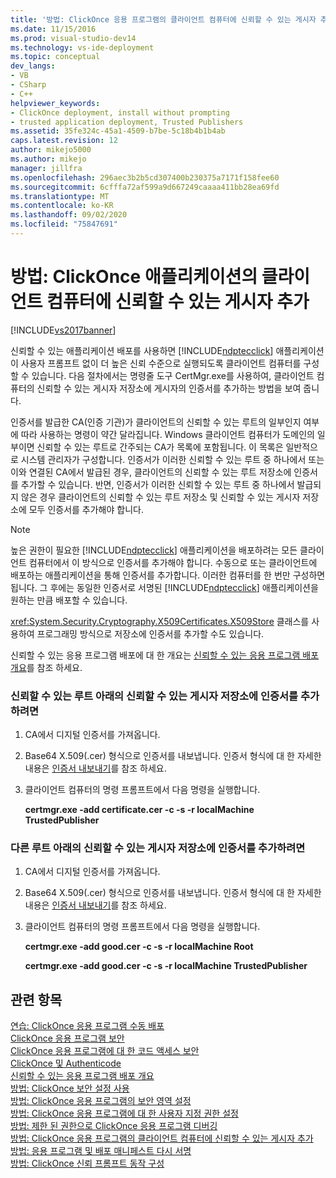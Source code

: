 ```yaml
---
title: '방법: ClickOnce 응용 프로그램의 클라이언트 컴퓨터에 신뢰할 수 있는 게시자 추가 | Microsoft Docs'
ms.date: 11/15/2016
ms.prod: visual-studio-dev14
ms.technology: vs-ide-deployment
ms.topic: conceptual
dev_langs:
- VB
- CSharp
- C++
helpviewer_keywords:
- ClickOnce deployment, install without prompting
- trusted application deployment, Trusted Publishers
ms.assetid: 35fe324c-45a1-4509-b7be-5c18b4b1b4ab
caps.latest.revision: 12
author: mikejo5000
ms.author: mikejo
manager: jillfra
ms.openlocfilehash: 296aec3b2b5cd307400b230375a7171f158fee60
ms.sourcegitcommit: 6cfffa72af599a9d667249caaaa411bb28ea69fd
ms.translationtype: MT
ms.contentlocale: ko-KR
ms.lasthandoff: 09/02/2020
ms.locfileid: "75847691"
---
```

# <a name="how-to-add-a-trusted-publisher-to-a-client-computer-for-clickonce-applications"></a>방법: ClickOnce 애플리케이션의 클라이언트 컴퓨터에 신뢰할 수 있는 게시자 추가
[!INCLUDE[vs2017banner](../includes/vs2017banner.md)]

신뢰할 수 있는 애플리케이션 배포를 사용하면 [!INCLUDE[ndptecclick](../includes/ndptecclick-md.md)] 애플리케이션이 사용자 프롬프트 없이 더 높은 신뢰 수준으로 실행되도록 클라이언트 컴퓨터를 구성할 수 있습니다. 다음 절차에서는 명령줄 도구 CertMgr.exe를 사용하여, 클라이언트 컴퓨터의 신뢰할 수 있는 게시자 저장소에 게시자의 인증서를 추가하는 방법을 보여 줍니다.  
  
 인증서를 발급한 CA(인증 기관)가 클라이언트의 신뢰할 수 있는 루트의 일부인지 여부에 따라 사용하는 명령이 약간 달라집니다. Windows 클라이언트 컴퓨터가 도메인의 일부이면 신뢰할 수 있는 루트로 간주되는 CA가 목록에 포함됩니다. 이 목록은 일반적으로 시스템 관리자가 구성합니다. 인증서가 이러한 신뢰할 수 있는 루트 중 하나에서 또는 이와 연결된 CA에서 발급된 경우, 클라이언트의 신뢰할 수 있는 루트 저장소에 인증서를 추가할 수 있습니다. 반면, 인증서가 이러한 신뢰할 수 있는 루트 중 하나에서 발급되지 않은 경우 클라이언트의 신뢰할 수 있는 루트 저장소 및 신뢰할 수 있는 게시자 저장소에 모두 인증서를 추가해야 합니다.  
  
> [!NOTE]
> 높은 권한이 필요한 [!INCLUDE[ndptecclick](../includes/ndptecclick-md.md)] 애플리케이션을 배포하려는 모든 클라이언트 컴퓨터에서 이 방식으로 인증서를 추가해야 합니다. 수동으로 또는 클라이언트에 배포하는 애플리케이션을 통해 인증서를 추가합니다. 이러한 컴퓨터를 한 번만 구성하면 됩니다. 그 후에는 동일한 인증서로 서명된 [!INCLUDE[ndptecclick](../includes/ndptecclick-md.md)] 애플리케이션을 원하는 만큼 배포할 수 있습니다.  
  
 <xref:System.Security.Cryptography.X509Certificates.X509Store> 클래스를 사용하여 프로그래밍 방식으로 저장소에 인증서를 추가할 수도 있습니다.  
  
 신뢰할 수 있는 응용 프로그램 배포에 대 한 개요는 [신뢰할 수 있는 응용 프로그램 배포 개요](../deployment/trusted-application-deployment-overview.md)를 참조 하세요.  
  
### <a name="to-add-a-certificate-to-the-trusted-publishers-store-under-the-trusted-root"></a>신뢰할 수 있는 루트 아래의 신뢰할 수 있는 게시자 저장소에 인증서를 추가하려면  
  
1. CA에서 디지털 인증서를 가져옵니다.  
  
2. Base64 X.509(.cer) 형식으로 인증서를 내보냅니다. 인증서 형식에 대 한 자세한 내용은 [인증서 내보내기](https://technet.microsoft.com/library/cc730988(WS.10).aspx)를 참조 하세요.  
  
3. 클라이언트 컴퓨터의 명령 프롬프트에서 다음 명령을 실행합니다.  
  
     **certmgr.exe -add certificate.cer -c -s -r localMachine TrustedPublisher**  
  
### <a name="to-add-a-certificate-to-the-trusted-publishers-store-under-a-different-root"></a>다른 루트 아래의 신뢰할 수 있는 게시자 저장소에 인증서를 추가하려면  
  
1. CA에서 디지털 인증서를 가져옵니다.  
  
2. Base64 X.509(.cer) 형식으로 인증서를 내보냅니다. 인증서 형식에 대 한 자세한 내용은 [인증서 내보내기](https://technet.microsoft.com/library/cc730988(WS.10).aspx)를 참조 하세요.  
  
3. 클라이언트 컴퓨터의 명령 프롬프트에서 다음 명령을 실행합니다.  
  
     **certmgr.exe -add good.cer -c -s -r localMachine Root**  
  
     **certmgr.exe -add good.cer -c -s -r localMachine TrustedPublisher**  
  
## <a name="see-also"></a>관련 항목  
 [연습: ClickOnce 응용 프로그램 수동 배포](../deployment/walkthrough-manually-deploying-a-clickonce-application.md)   
 [ClickOnce 응용 프로그램 보안](../deployment/securing-clickonce-applications.md)   
 [ClickOnce 응용 프로그램에 대 한 코드 액세스 보안](../deployment/code-access-security-for-clickonce-applications.md)   
 [ClickOnce 및 Authenticode](../deployment/clickonce-and-authenticode.md)   
 [신뢰할 수 있는 응용 프로그램 배포 개요](../deployment/trusted-application-deployment-overview.md)   
 [방법: ClickOnce 보안 설정 사용](../deployment/how-to-enable-clickonce-security-settings.md)   
 [방법: ClickOnce 응용 프로그램의 보안 영역 설정](../deployment/how-to-set-a-security-zone-for-a-clickonce-application.md)   
 [방법: ClickOnce 응용 프로그램에 대 한 사용자 지정 권한 설정](../deployment/how-to-set-custom-permissions-for-a-clickonce-application.md)   
 [방법: 제한 된 권한으로 ClickOnce 응용 프로그램 디버깅](../deployment/how-to-debug-a-clickonce-application-with-restricted-permissions.md)   
 [방법: ClickOnce 응용 프로그램의 클라이언트 컴퓨터에 신뢰할 수 있는 게시자 추가](../deployment/how-to-add-a-trusted-publisher-to-a-client-computer-for-clickonce-applications.md)   
 [방법: 응용 프로그램 및 배포 매니페스트 다시 서명](../deployment/how-to-re-sign-application-and-deployment-manifests.md)   
 [방법: ClickOnce 신뢰 프롬프트 동작 구성](../deployment/how-to-configure-the-clickonce-trust-prompt-behavior.md)
